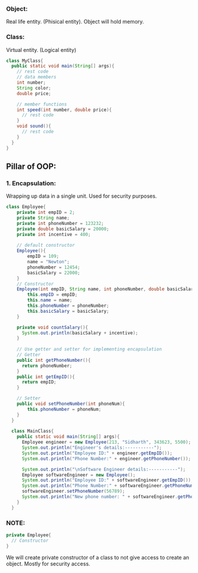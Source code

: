 ### Object: 
Real life entity. (Phisical entity). Object will hold memory.

### Class:
Virtual entity. (Logical entity)
```java
class MyClass{
  public static void main(String[] args){
    // rest code
    // data members
    int number;
    String color;
    double price;

    // member functions
    int speed(int number, double price){
      // rest code
    }
    void sound(){
      // rest code
    }
  }
}
```

## Pillar of OOP:
### 1. Encapsulation:
Wrapping up data in a single unit. Used for security purposes.

```java
class Employee{
    private int empID = 2;
    private String name;
    private int phoneNumber = 123232;
    private double basicSalary = 20000;
    private int incentive = 400;
  
    // default constructor 
    Employee(){
        empID = 109;
        name = "Newton";
        phoneNumber = 12454;
        basicSalary = 22000;
    }
    // Constructor 
    Employee(int empID, String name, int phoneNumber, double basicSalary){
        this.empID = empID;
        this.name = name;
        this.phoneNumber = phoneNumber;
        this.basicSalary = basicSalary;
    }

    private void countSalary(){
      System.out.println(basicSalary + incentive);
    }
  
    // Use getter and setter for implementing encapsulation
    // Getter
    public int getPhoneNumber(){
      return phoneNumber;
    }
    public int getEmpID(){
      return empID;
    }

    // Setter
    public void setPhoneNumber(int phoneNum){
        this.phoneNumber = phoneNum;
    }
  }
  
  class MainClass{
    public static void main(String[] args){
      Employee engineer = new Employee(213, "Sidharth", 343623, 5500);
      System.out.println("Engineer's details:-----------");
      System.out.println("Employee ID:" + engineer.getEmpID());
      System.out.println("Phone Number:" + engineer.getPhoneNumber());

      System.out.println("\nSoftware Engineer details:-----------");
      Employee softwareEngineer = new Employee();
      System.out.println("Employee ID:" + softwareEngineer.getEmpID());
      System.out.println("Phone Number:" + softwareEngineer.getPhoneNumber());
      softwareEngineer.setPhoneNumber(56789);
      System.out.println("New phone number: " + softwareEngineer.getPhoneNumber());
    }
  }
```
### NOTE:
```java
private Employee{
  // Constructor
}
```
We will create private constructor of a class to not give access to create an object. Mostly for security access.







